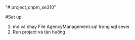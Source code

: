 "# project_cnpm_se310" 

#Set up
1. mở và chạy File AgencyManagement.sql trong sql sever
2. Run project và tận hưởng
